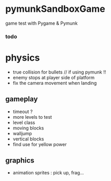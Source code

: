 pymunkSandboxGame
=================

game test with Pygame &amp; Pymunk


### todo


# physics

- true collision for bullets // if using pymunk !!
- enemy stops at player side of platform
- fix the camera movement when landing

## gameplay

- timeout ?
- more levels to test
- level class
- moving blocks
- walljump
- vertical blocks
- find use for yellow power

## graphics

- animation sprites : pick up, frag...